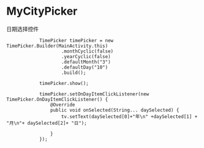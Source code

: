 # MyCityPicker
日期选择控件



                TimePicker timePicker = new TimePicker.Builder(MainActivity.this)
                        .monthCyclic(false)
                        .yearCyclic(false)
                        .defaultMonth("3")
                        .defaultDay("10")
                        .build();

                timePicker.show();

                timePicker.setOnDayItemClickListener(new TimePicker.OnDayItemClickListener() {
                    @Override
                    public void onSelected(String... daySelected) {
                        tv.setText(daySelected[0]+"年\n" +daySelected[1] + "月\n"+ daySelected[2]+ "日");

                    }
                });

